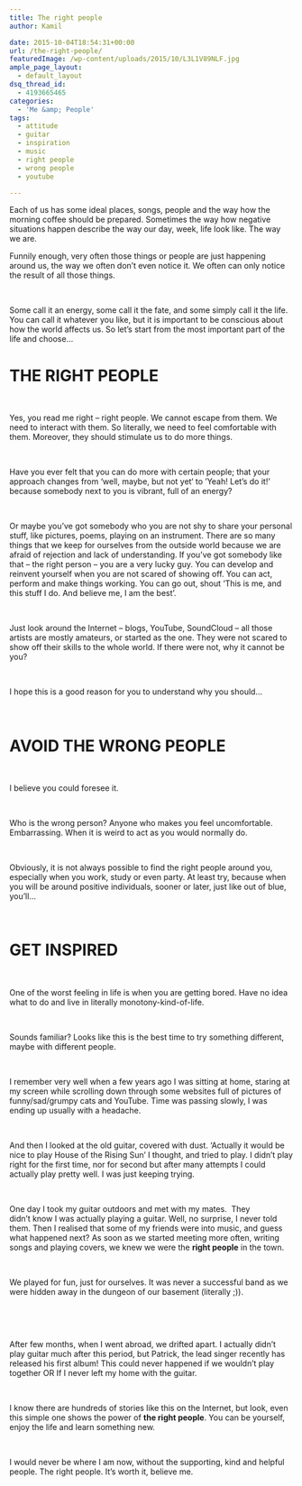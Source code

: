 ```yaml
---
title: The right people
author: Kamil

date: 2015-10-04T18:54:31+00:00
url: /the-right-people/
featuredImage: /wp-content/uploads/2015/10/L3L1V89NLF.jpg
ample_page_layout:
  - default_layout
dsq_thread_id:
  - 4193665465
categories:
  - 'Me &amp; People'
tags:
  - attitude
  - guitar
  - inspiration
  - music
  - right people
  - wrong people
  - youtube

---
```

Each of us has some ideal places, songs, people and the way how the morning coffee should be prepared. Sometimes the way how negative situations happen describe the way our day, week, life look like. The way we are.

Funnily enough, very often those things or people are just happening around us, the way we often don&#8217;t even notice it. We often can only notice the result of all those things.

&nbsp;

Some call it an energy, some call it the fate, and some simply call it the life. You can call it whatever you like, but it is important to be conscious about how the world affects us. So let&#8217;s start from the most important part of the life and choose…

# 

# THE RIGHT PEOPLE

&nbsp;

Yes, you read me right &#8211; right people. We cannot escape from them. We need to interact with them. So literally, we need to feel comfortable with them. Moreover, they should stimulate us to do more things.

&nbsp;

Have you ever felt that you can do more with certain people; that your approach changes from ‘well, maybe, but not yet‘ to ’Yeah! Let&#8217;s do it!&#8217; because somebody next to you is vibrant, full of an energy?

&nbsp;

Or maybe you&#8217;ve got somebody who you are not shy to share your personal stuff, like pictures, poems, playing on an instrument. There are so many things that we keep for ourselves from the outside world because we are afraid of rejection and lack of understanding. If you&#8217;ve got somebody like that &#8211; the right person – you are a very lucky guy. You can develop and reinvent yourself when you are not scared of showing off. You can act, perform and make things working. You can go out, shout ‘This is me, and this stuff I do. And believe me, I am the best’.

&nbsp;

Just look around the Internet – blogs, YouTube, SoundCloud – all those artists are mostly amateurs, or started as the one. They were not scared to show off their skills to the whole world. If there were not, why it cannot be you?

&nbsp;

I hope this is a good reason for you to understand why you should…

&nbsp;

# AVOID THE WRONG PEOPLE

&nbsp;

I believe you could foresee it.

&nbsp;

Who is the wrong person? Anyone who makes you feel uncomfortable. Embarrassing. When it is weird to act as you would normally do.

&nbsp;

Obviously, it is not always possible to find the right people around you, especially when you work, study or even party. At least try, because when you will be around positive individuals, sooner or later, just like out of blue, you&#8217;ll…

&nbsp;

# GET INSPIRED

&nbsp;

One of the worst feeling in life is when you are getting bored. Have no idea what to do and live in literally monotony-kind-of-life.

&nbsp;

Sounds familiar? Looks like this is the best time to try something different, maybe with different people.

&nbsp;

I remember very well when a few years ago I was sitting at home, staring at my screen while scrolling down through some websites full of pictures of funny/sad/grumpy cats and YouTube. Time was passing slowly, I was ending up usually with a headache.

&nbsp;

And then I looked at the old guitar, covered with dust. &#8216;Actually it would be nice to play House of the Rising Sun&#8217; I thought, and tried to play. I didn&#8217;t play right for the first time, nor for second but after many attempts I could actually play pretty well. I was just keeping trying.

&nbsp;

One day I took my guitar outdoors and met with my mates.  They didn&#8217;t know I was actually playing a guitar. Well, no surprise, I never told them. Then I realised that some of my friends were into music, and guess what happened next? As soon as we started meeting more often, writing songs and playing covers, we knew we were the **right people** in the town.

&nbsp;

We played for fun, just for ourselves. It was never a successful band as we were hidden away in the dungeon of our basement (literally ;)).

&nbsp;

&nbsp;

After few months, when I went abroad, we drifted apart. I actually didn’t play guitar much after this period, but Patrick, the lead singer recently has released his first album! This could never happened if we wouldn’t play together OR If I never left my home with the guitar.

&nbsp;

I know there are hundreds of stories like this on the Internet, but look, even this simple one shows the power of **the right people**. You can be yourself, enjoy the life and learn something new.

&nbsp;

I would never be where I am now, without the supporting, kind and helpful people. The right people. It’s worth it, believe me.

&nbsp;

&nbsp;
